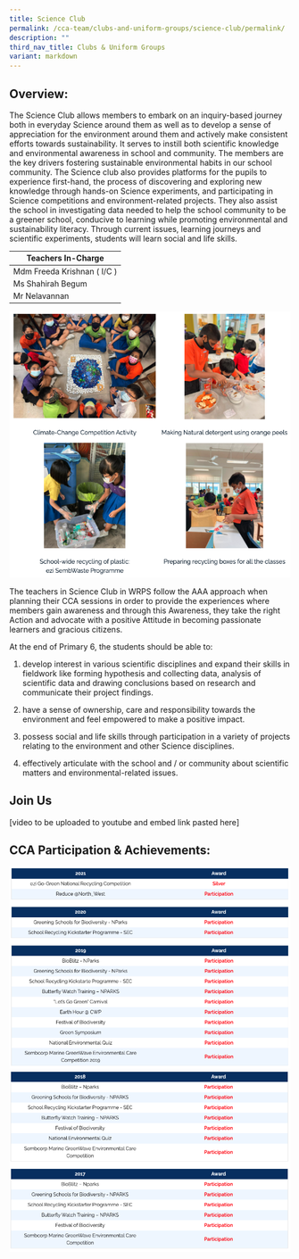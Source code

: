 ```yaml
---
title: Science Club
permalink: /cca-team/clubs-and-uniform-groups/science-club/permalink/
description: ""
third_nav_title: Clubs & Uniform Groups
variant: markdown
---
```

Overview:
---------

The Science Club allows members to embark on an inquiry-based journey both in everyday Science around them as well as to develop a sense of appreciation for the environment around them and actively make consistent efforts towards sustainability. It serves to instill both scientific knowledge and environmental awareness in school and community. The members are the key drivers fostering sustainable environmental habits in our school community. The Science club also provides platforms for the pupils to experience first-hand, the process of discovering and exploring new knowledge through hands-on Science experiments, and participating in Science competitions and environment-related projects. They also assist the school in investigating data needed to help the school community to be a greener school, conducive to learning while promoting environmental and sustainability literacy. Through current issues, learning journeys and scientific experiments, students will learn social and life skills.



| Teachers In-Charge |
| --- |
| Mdm Freeda Krishnan ( I/C ) |
| Ms Shahirah Begum |
| Mr Nelavannan |

![](/images/science1.png)

The teachers in Science Club in WRPS follow the AAA approach when planning their CCA sessions in order to provide the experiences where members gain awareness and through this Awareness, they take the right Action and advocate with a positive Attitude in becoming passionate learners and gracious citizens.

  

At the end of Primary 6, the students should be able to:

  

1.  develop interest in various scientific disciplines and expand their skills in fieldwork like forming hypothesis and collecting data, analysis of scientific data and drawing conclusions based on research and communicate their project findings.

2.  have a sense of ownership, care and responsibility towards the environment and feel empowered to make a positive impact.

3.  possess social and life skills through participation in a variety of projects relating to the environment and other Science disciplines.

4.  effectively articulate with the school and / or community about scientific matters and environmental-related issues.

Join Us
-------
[video to be uploaded to youtube and embed link pasted here]

CCA Participation & Achievements:
---------------------------------
![](/images/science2.png)
![](/images/science3.png)